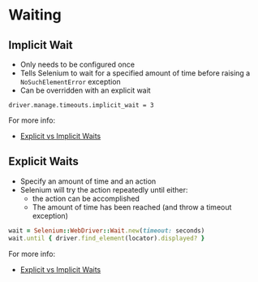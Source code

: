 # Waiting

## Implicit Wait

+ Only needs to be configured once
+ Tells Selenium to wait for a specified amount of time before raising a `NoSuchElementError` exception
+ Can be overridden with an explicit wait

`driver.manage.timeouts.implicit_wait = 3`

For more info:

+ [Explicit vs Implicit Waits](http://elementalselenium.com/tips/47-waiting)

## Explicit Waits

+ Specify an amount of time and an action
+ Selenium will try the action repeatedly until either:
  + the action can be accomplished
  + The amount of time has been reached (and throw a timeout exception)

```ruby
wait = Selenium::WebDriver::Wait.new(timeout: seconds)
wait.until { driver.find_element(locator).displayed? }
```

For more info:

+ [Explicit vs Implicit Waits](http://elementalselenium.com/tips/47-waiting)
